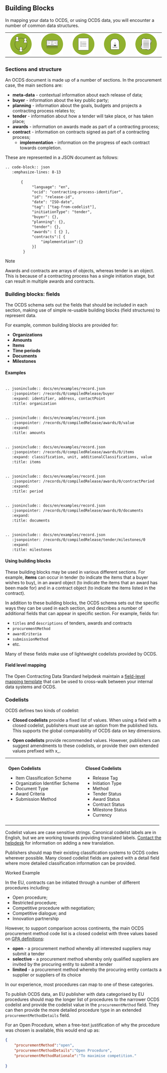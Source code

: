 ## Building Blocks

In mapping your data to OCDS, or using OCDS data, you will encounter a number of common data structures.

<table style="margin-bottom:2em;">
    <tr>
        <td width="20%" align="center"><img src="../../../assets/green_organisation.svg.png" width="80%"></td>
        <td width="20%" align="center"><img src="../../../assets/green_value.svg.png" width="80%"></td>
        <td width="20%" align="center"><img src="../../../assets/green_items.svg.png" width="80%"></td>
        <td width="20%" align="center"><img src="../../../assets/green_milestone.svg.png" width="80%"></td>
        <td width="20%" align="center"><img src="../../../assets/green_documents.svg.png" width="80%"></td>
    </tr>
</table>

### Sections and structure

An OCDS document is made up of a number of sections. In the procurement case, the main sections are:

* **meta-data** - contextual information about each release of data;
* **buyer** - information about the key public party;
* **planning** - information about the goals, budgets and projects a contracting process relates to;
* **tender** - information about how a tender will take place, or has taken place;
* **awards** - information on awards made as part of a contracting process;
* **contract** - information on contracts signed as part of a contracting process;
  * **implementation** - information on the progress of each contract towards completion.

These are represented in a JSON document as follows:

```eval_rst
.. code-block:: json
   :emphasize-lines: 8-13
       
       {
            "language": "en",
            "ocid": "contracting-process-identifier",
            "id": "release-id",
            "date": "ISO-date",
            "tag": ["tag-from-codelist"],
            "initiationType": "tender",
            "buyer": {},
            "planning": {},
            "tender": {},
            "awards": [ {} ],
            "contracts":[ {
                "implementation":{}
            }]
        }
```

<div class="example hint" markdown=1>
    
<p class="first admonition-title">Note</p>
Awards and contracts are arrays of objects, whereas tender is an object. This is because of a contracting process has a single initiation stage, but can result in multiple awards and contracts. 

</div>

### Building blocks: fields

The OCDS schema sets out the fields that should be included in each section, making use of simple re-usable building blocks (field structures) to represent data. 

For example, common building blocks are provided for:

* **Organizations** 
* **Amounts** 
* **Items**
* **Time periods**
* **Documents** 
* **Milestones**

#### Examples

```eval_rst

.. jsoninclude:: docs/en/examples/record.json
   :jsonpointer: /records/0/compiledRelease/buyer
   :expand: identifier, address, contactPoint
   :title: organization

```

```eval_rst

.. jsoninclude:: docs/en/examples/record.json
   :jsonpointer: /records/0/compiledRelease/awards/0/value
   :expand: 
   :title: amounts

```

```eval_rst

.. jsoninclude:: docs/en/examples/record.json
   :jsonpointer: /records/0/compiledRelease/awards/0/items
   :expand: classification, unit, additionalClassifications, value
   :title: items

```

```eval_rst

.. jsoninclude:: docs/en/examples/record.json
   :jsonpointer: /records/0/compiledRelease/awards/0/contractPeriod
   :expand: 
   :title: period

```

```eval_rst

.. jsoninclude:: docs/en/examples/record.json
   :jsonpointer: /records/0/compiledRelease/awards/0/documents
   :expand: 
   :title: documents

```

```eval_rst

.. jsoninclude:: docs/en/examples/record.json
   :jsonpointer: /records/0/compiledRelease/tender/milestones/0
   :expand: 
   :title: milestones

```

#### Using building blocks

These building blocks may be used in various different sections. For example, **items** can occur in tender (to indicate the items that a buyer wishes to buy), in an award object (to indicate the items that an award has been made for) and in a contract object (to indicate the items listed in the contract). 

In addition to these building blocks, the OCDS schema sets out the specific ways they can be used in each section, and describes a number of additional fields that can appear in specific section. For example, fields for:

* ```titles``` and ```descriptions``` of tenders, awards and contracts
* ```procurementMethod```
* ```awardCriteria```
* ```submissionMethod```
* etc.

Many of these fields make use of lightweight codelists provided by OCDS. 

#### Field level mapping

The Open Contracting Data Standard helpdesk maintain a [field-level mapping template](http://www.open-contracting.org/resources/ocds-field-level-mapping-template/) that can be used to cross-walk between your internal data systems and OCDS.  

### Codelists

OCDS defines two kinds of codelist:

* **Closed codelists** provide a fixed list of values. When using a field with a closed codelist, publishers must use an option from the published lists. This supports the global comparability of OCDS data on key dimensions.

* **Open codelists** provide recommended values. However, publishers can suggest amendments to these codelists, or provide their own extended values prefixed with x_.

<table width="100%">
<tr>
<td valign="top" width="50%" style="padding:10px;" markdown=1>

**Open Codelists**

* Item Classification Scheme
* Organization Identifier Scheme
* Document Type
* Award Criteria
* Submission Method

</td>
<td valign="top" width="50%" style="padding:10px;" markdown=1>

**Closed Codelists**

* Release Tag
* Initiation Type
* Method
* Tender Status
* Award Status
* Contract Status
* Milestone Status
* Currency

</td>
</tr>
</table>


Codelist values are case sensitive strings. Canonical codelist labels are in English, but we are working towards providing translated labels. [Contact the helpdesk](../support/index.md) for information on adding a new translation.

Publishers should map their existing classification systems to OCDS codes wherever possible. Many closed codelist fields are paired with a detail field where more detailed classification information can be provided. 

<div class="example hint" markdown=1>

<p class="first admonition-title">Worked Example</p>

In the EU, contracts can be initiated through a number of different procedures including:

* Open procedure;
* Restricted procedure; 
* Competitive procedure with negotiation; 
* Competitive dialogue; and
* Innovation partnership

However, to support comparison across continents, the main OCDS procurement method code list is a closed codelist with three values based on [GPA definitions](http://www.wto.org/english/docs_e/legal_e/rev-gpr-94_01_e.htm):

* **open** - a procurement method whereby all interested suppliers may submit a tender
* **selective** - a procurement method whereby only qualified suppliers are invited by the procuring entity to submit a tender
* **limited** - a procurement method whereby the procuring entity contacts a supplier or suppliers of its choice

In our experience, most procedures can map to one of these categories. 

To publish OCDS data, an EU publisher with data categorised by EU procedures should map the longer list of procedures to the narrower OCDS codelist and provide the codelist value in the ```procurementMethod``` field. They can then provide the more detailed procedure type in an extended ```procurementMethodDetails``` field.

For an Open Procedure, when a free-text justification of why the procedure was chosen is available, this would end up as:

```json
{
    "procurementMethod":"open",
    "procurementMethodDetails":"Open Procedure",
    "procurementMethodRationale":"To maximise competition."
    
}
```

</div>

<!--ToDo: Add section on mapping - including links to mapping tools -->
